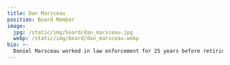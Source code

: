 ```yaml
---
title: Dan Marsceau
position: Board Member
image:
  jpg: /static/img/board/dan_marsceau.jpg
  webp: /static/img/board/dan_marsceau.webp
bio: >-
  Daniel Marsceau worked in law enforcement for 25 years before retiring in 2007. His first 5 years were spent as a Greer City police officer, and the rest of his time was spent as a South Carolina Highway Patrolman. Dan served as the upstate's spokesperson for the SCHP, and he retired as a Lance Corporal. After his retirement from law enforcement, Dan started working at his brother DeWayne's automotive upholstery shop, The Bucket Stitch. Dan began working part-time for Auto-Safe Driving School in 2012. He serves as a Behind the Wheel Instructor, Classroom Teacher, and Safety Officer/Test Examiner. Dan was awarded the Commercial Driving School Teacher of the Year in 2014 (AAA Carolinas & SCDTSEA). Dan is married to Priscilla, and they have two sons, Nicolas and Nathanael. The family lives in Greer, SC.
---
```

